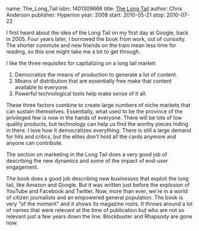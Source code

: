 name: The_Long_Tail
isbn: 1401309666
title: [The Long Tail](http://amzn.com/1401309666)
author: Chris Anderson
publisher: Hyperion
year: 2008
start: 2010-05-21
stop: 2010-07-22

I first heard about the idea of the Long Tail on my first day at Google, back in
2005.  Four years later, I borrowed the book from work, out of curiosity.  The
shorter commute and new friends on the train mean less time for reading, so this
one might take me a bit to get through.

I like the three requisites for capitalizing on a long tail market:

1. Democratize the means of production to generate a lot of content.
1. Means of distribution that are essentially free make that content available to everyone.
1. Powerful technological tools help make sense of it all.

These three factors combine to create large numbers of niche markets that can
sustain themselves.  Essentially, what used to be the province of the privileged
few is now in the hands of everyone.  There will be lots of low quality
products, but technology can help us find the worthy pieces hiding in there.  I
love how it democratizes everything.  There is still a large demand for _hits_
and critics, but the elites don't hold all the cards anymore and anyone can
contribute.

The section on marketing in the Long Tail does a very good job of describing
the new dynamics and some of the impact of end-user engagement.

The book does a good job describing new businesses that exploit the long tail,
like Amazon and Google.  But it was written just before the explosion of YouTube
and Facebook and Twitter.  Now, more than ever, we're in a world of citizen
journalists and an empowered general population.  The book is very "of the
moment" and it shows its magazine roots.  It throws around a lot of names that
were relevant at the time of publication but who are not so relevant just a few
years down the line.  Blockbuster and Rhapsody are gone now.
